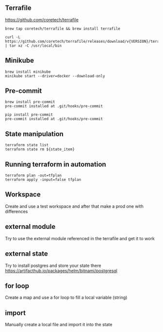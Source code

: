 ## Terrafile
https://github.com/coretech/terrafile

```shell
brew tap coretech/terrafile && brew install terrafile
```
```shell
curl -L https://github.com/coretech/terrafile/releases/download/v{VERSION}/terrafile_{VERSION}_Linux_x86_64.tar.gz | tar xz -C /usr/local/bin
```

## Minikube
```shell
brew install minikube
minikube start --driver=docker --download-only
```

## Pre-commit
```shell
brew install pre-commit
pre-commit installed at .git/hooks/pre-commit
```
```shell
pip install pre-commit
pre-commit installed at .git/hooks/pre-commit
```

## State manipulation
```shell
terraform state list
terraform state rm ${state_item}
```

## Running terraform in automation
```shell
terraform plan -out=tfplan
terraform apply -input=false tfplan
```

## Workspace
Create and use a test workspace and after that make a prod one with differences

## external module
Try to use the external module referenced in the terrafile and get it to work

## external state
Try to install postgres and store your state there
https://artifacthub.io/packages/helm/bitnami/postgresql

## for loop
Create a map and use a for loop to fill a local variable (string)

## import
Manually create a local file and import it into the state